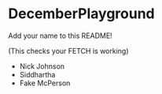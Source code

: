 # DecemberPlayground

Add your name to this README!

(This checks your FETCH is working)

- Nick Johnson
- Siddhartha
- Fake McPerson
